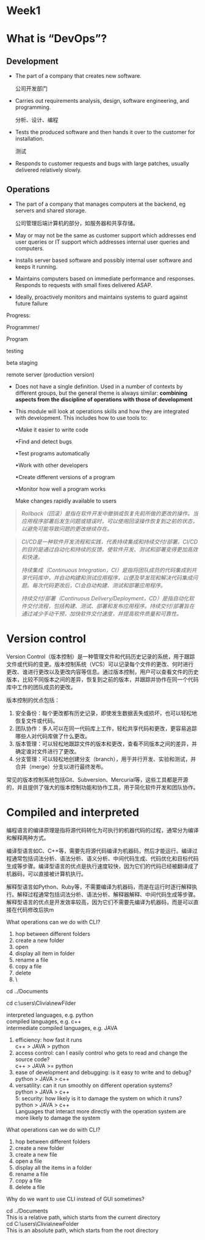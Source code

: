 # Week1

# What is “DevOps”?

## Development

* The part of a company that creates new software.

  公司开发部门

* Carries out requirements analysis, design, software engineering, and programming.

  分析、设计、编程

* Tests the produced software and then hands it over to the customer for installation.

  测试

* Responds to customer requests and bugs with large patches, usually delivered relatively slowly.

## Operations

* The part of a company that manages computers at the backend, eg servers and shared storage.

  公司管理后端计算机的部分，如服务器和共享存储。

* May or may not be the same as customer support which addresses end user queries or IT support which addresses internal user queries and computers.

* Installs server based software and possibly internal user software and keeps it running.

* Maintains computers based on immediate performance and responses. Responds to requests with small fixes delivered ASAP.

* Ideally, proactively monitors and maintains systems to guard against future failure

Progress:

Programmer/

Program

testing

beta staging

remote server (production version)

* Does not have a single definition. Used in a number of contexts by different groups, but the general theme is always similar: **combining aspects from the discipline of operations with those of development**
* This module will look at operations skills and how they are integrated with development. This includes how to use tools to:

  •Make it easier to write code

  •Find and detect bugs

  •Test programs automatically

  •Work with other developers

  •Create different versions of a program

  •Monitor how well a program works

  Make changes rapidly available to users

> *Rollback（回滚）是指在软件开发中撤销或恢复先前所做的更改的操作。当应用程序部署后发生问题或错误时，可以使用回滚操作恢复到之前的状态，以避免可能导致问题的更改继续存在。*

> *CI/CD是一种软件开发流程和实践，代表持续集成和持续交付/部署。CI/CD的目的是通过自动化和持续的反馈，使软件开发、测试和部署变得更加高效和快速。*
>
> *持续集成（Continuous Integration，CI）是指将团队成员的代码集成到共享代码库中，并自动构建和测试应用程序，以便及早发现和解决代码集成问题。每次代码更改后，CI会自动构建、测试和部署应用程序。*
>
> *持续交付/部署（Continuous Delivery/Deployment，CD）是指自动化软件交付流程，包括构建、测试、部署和发布应用程序。持续交付/部署旨在通过减少手动干预，加快软件交付速度，并提高软件质量和可靠性。*

# Version control

Version Control（版本控制）是一种管理文件和代码历史记录的系统，用于跟踪文件或代码的变更。版本控制系统（VCS）可以记录每个文件的更改、何时进行更改、谁进行更改以及更改内容等信息。通过版本控制，用户可以查看文件的历史版本，比较不同版本之间的差异，恢复到之前的版本，并跟踪并协作在同一个代码库中工作的团队成员的更改。

版本控制的优点包括：

1. 安全备份：每个更改都有历史记录，即使发生数据丢失或损坏，也可以轻松地恢复文件或代码。
2. 团队协作：多人可以在同一代码库上工作，轻松共享代码和更改，更容易追踪哪些人对代码库做了什么更改。
3. 版本管理：可以轻松地跟踪文件的版本和更改，查看不同版本之间的差异，并确定谁对文件进行了更改。
4. 分支管理：可以轻松地创建分支（branch），用于并行开发、实验和测试，并合并（merge）分支以进行最终发布。

常见的版本控制系统包括Git、Subversion、Mercurial等，这些工具都是开源的，并且提供了强大的版本控制功能和协作工具，用于简化软件开发和团队协作。

# Compiled and interpreted

编程语言的编译原理是指将源代码转化为可执行的机器代码的过程，通常分为编译和解释两种方式。

编译型语言如C、C++等，需要先将源代码编译为机器码，然后才能运行。编译过程通常包括词法分析、语法分析、语义分析、中间代码生成、代码优化和目标代码生成等步骤。编译型语言的优点是执行速度较快，因为它们的代码已经被翻译成了机器码，可以直接被计算机执行。

解释型语言如Python、Ruby等，不需要编译为机器码，而是在运行时逐行解释执行。解释过程通常包括词法分析、语法分析、解释器解释、中间代码生成等步骤。解释型语言的优点是开发效率较高，因为它们不需要先编译为机器码，而是可以直接在代码修改后执m

What operations can we do with CLI?

1. hop between different folders
2. create a new folder
3. open
4. display all item in folder
5. rename a file
6. copy a file
7. delete
8. \

cd ../Documents

cd c:\users\Clivia\newFilder

interpreted languages, e.g. python  
compiled languages, e.g. c++  
intermediate compiled languages, e.g. JAVA

1. efficiency: how fast it runs  
    c++ > JAVA > python
2. access control: can I easily control who gets to read and change the source code?  
    c++ > JAVA >= python
3. ease of development and debugging: is it easy to write and to debug?  
    python > JAVA > c++
4. versatility: can it run smoothly on different operation systems?  
    python > JAVA > c++  
    5: security: how likely is it to damage the system on which it runs?  
    python > JAVA > c++  
    Languages that interact more directly with the operation system are more likely to damage the system

What operations can we do with CLI?

1. hop between different folders
2. create a new folder
3. create a new file
4. open a file
5. display all the items in a folder
6. rename a file
7. copy a file
8. delete a file

Why do we want to use CLI instead of GUI sometimes?

cd ../Documents  
This is a relative path, which starts from the current directory  
cd C:\users\Clivia\newFolder  
This is an absolute path, which starts from the root directory
